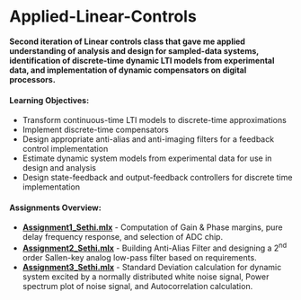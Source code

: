 # Applied-Linear-Controls
**Second iteration of Linear controls class that gave me applied understanding of analysis and design for sampled-data systems, identification of discrete-time dynamic LTI models from experimental data, and implementation of dynamic compensators on digital processors.**

#### Learning Objectives: 

- Transform continuous-time LTI models to discrete-time approximations
- Implement discrete-time compensators
- Design appropriate anti-alias and anti-imaging filters for a feedback control implementation
- Estimate dynamic system models from experimental data for use in design and analysis
- Design state-feedback and output-feedback controllers for discrete time implementation

#### Assignments Overview:
- [**Assignment1_Sethi.mlx**](Assignment1_Sethi.mlx) - Computation of Gain & Phase margins, pure delay frequency response, and selection of ADC chip.
- [**Assignment2_Sethi.mlx**](Assignment2_Sethi.mlx) - Building Anti-Alias Filter and designing a 2<sup>nd</sup> order Sallen-key analog low-pass filter based on requirements.
- [**Assignment3_Sethi.mlx**](Assignment3_Sethi.mlx) - Standard Deviation calculation for dynamic system excited by a normally distributed white noise signal, Power spectrum plot of noise signal, and Autocorrelation calculation.
